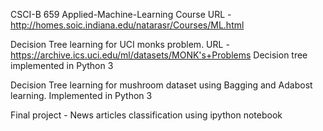 CSCI-B 659 Applied-Machine-Learning
Course URL - http://homes.soic.indiana.edu/natarasr/Courses/ML.html

Decision Tree learning for UCI monks problem. URL - https://archive.ics.uci.edu/ml/datasets/MONK's+Problems Decision tree implemented in Python 3

Decision Tree learning for mushroom dataset using Bagging and Adabost learning. Implemented in Python 3

Final project - News articles classification using ipython notebook
